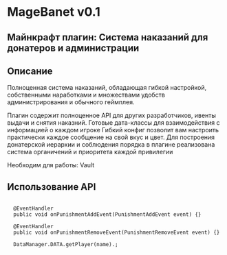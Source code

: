 # MageBanet v0.1
## Майнкрафт плагин: Система наказаний для донатеров и администрации

## Описание
Полноценная система наказаний, обладающая гибкой настройкой, собственными наработками и множествами удобств администрирования и обычного геймплея.

Плагин содержит полноценное API для других разработчиков, ивенты выдачи и снятия наказний. Готовые дата-классы для взаимодействия с информацией о каждом игроке
Гибкий конфиг позволит вам настроить практически каждое сообщение на свой вкус и цвет.
Для построения донатерской иерархии и соблюдения порядка в плагине реализована система органичений и приоритета каждой привилегии

Необходим для работы: Vault

## Использование API
```

  @EventHandler
  public void onPunishmentAddEvent(PunishmentAddEvent event) {}
  
  @EventHandler
  public void onPunishmentRemoveEvent(PunishmentRemoveEvent event) {}

  DataManager.DATA.getPlayer(name).;
```
